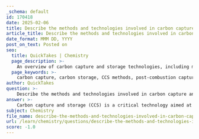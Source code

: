 ```yaml
---
_schema: default
id: 170418
date: 2025-02-06
title: Describe the methods and technologies involved in carbon capture and storage, and discuss the challenges and benefits.
article_title: Describe the methods and technologies involved in carbon capture and storage, and discuss the challenges and benefits.
date_format: MMM DD, YYYY
post_on_text: Posted on
seo:
  title: QuickTakes | Chemistry
  page_description: >-
    An overview of carbon capture and storage technologies, including methods, challenges, and benefits, highlighting its role in reducing CO2 emissions and mitigating climate change.
  page_keywords: >-
    carbon capture, carbon storage, CCS methods, post-combustion capture, pre-combustion capture, oxy-fuel combustion, CO2 transportation, geological storage, mineralization, BECCS, challenges of CCS, benefits of CCS, emission reduction, renewable energy support, negative emissions, energy transition, public acceptance, regulatory framework, infrastructure development
author: QuickTakes
question: >-
    Describe the methods and technologies involved in carbon capture and storage, and discuss the challenges and benefits.
answer: >-
    Carbon capture and storage (CCS) is a critical technology aimed at mitigating climate change by reducing carbon dioxide (CO2) emissions from industrial processes and power generation. Here, I will describe the methods and technologies involved in CCS, as well as discuss the associated challenges and benefits.\n\n### Methods and Technologies in Carbon Capture and Storage\n\n1. **Carbon Capture**:\n   - **Post-Combustion Capture**: This method captures CO2 from the flue gases produced after fossil fuels are burned. It typically uses chemical solvents to absorb CO2, which is then separated and compressed for storage.\n   - **Pre-Combustion Capture**: In this approach, fossil fuels are converted into a mixture of hydrogen and CO2 before combustion. The CO2 is then removed, and the hydrogen can be used as a clean fuel.\n   - **Oxy-Fuel Combustion**: This technique burns fossil fuels in pure oxygen instead of air, resulting in a flue gas that is primarily CO2 and water vapor. The water vapor can be condensed, leaving a concentrated stream of CO2 for capture.\n\n2. **Transportation**:\n   - Once captured, CO2 is compressed and transported to storage sites. This can be done via pipelines, which are the most common method, or by using ships for offshore storage.\n\n3. **Storage**:\n   - **Geological Storage**: The captured CO2 is injected into deep geological formations, such as depleted oil and gas fields or deep saline aquifers. These formations must have suitable characteristics to securely contain CO2 and prevent leakage.\n   - **Mineralization**: This process involves converting CO2 into stable minerals through chemical reactions, effectively locking it away permanently.\n\n4. **Bioenergy with Carbon Capture and Storage (BECCS)**:\n   - This integrated approach combines biomass energy production with CCS. Biomass absorbs CO2 during its growth, and when it is used for energy, the resulting emissions are captured and stored, leading to negative emissions.\n\n### Challenges of Carbon Capture and Storage\n\n1. **Cost**: The implementation of CCS technologies can be expensive, involving high capital costs for capture facilities, transportation infrastructure, and storage site development.\n\n2. **Infrastructure**: There is a need for extensive infrastructure to transport CO2 from capture sites to storage locations, which may not be readily available in all regions.\n\n3. **Public Acceptance**: There can be public resistance to CO2 storage sites, particularly concerning safety and environmental impacts, which can hinder project development.\n\n4. **Regulatory Framework**: The legal and regulatory frameworks governing CO2 storage are still evolving, and uncertainties can pose challenges for investment and implementation.\n\n5. **Storage Capacity**: The availability of suitable geological formations for long-term CO2 storage is limited and varies by region, which can restrict the scalability of CCS.\n\n### Benefits of Carbon Capture and Storage\n\n1. **Emission Reduction**: CCS has the potential to significantly reduce CO2 emissions from large point sources, such as power plants and industrial facilities, contributing to climate change mitigation.\n\n2. **Energy Transition**: By integrating CCS with existing energy infrastructure, it allows for a smoother transition to lower-carbon energy systems while maintaining energy production.\n\n3. **Economic Opportunities**: The development and maintenance of CCS facilities can create jobs and stimulate economic growth in related sectors, such as engineering, construction, and environmental management.\n\n4. **Support for Renewable Energy**: CCS can complement renewable energy sources by providing a means to manage emissions from fossil fuel use during the transition period.\n\n5. **Negative Emissions Potential**: Technologies like BECCS can lead to negative emissions, meaning they can remove more CO2 from the atmosphere than they emit, which is crucial for achieving climate targets.\n\nIn summary, carbon capture and storage technologies represent a vital tool in the fight against climate change, offering both challenges and significant benefits. Their successful implementation could play a crucial role in reducing atmospheric CO2 levels and supporting global efforts to mitigate climate change.
subject: Chemistry
file_name: describe-the-methods-and-technologies-involved-in-carbon-capture-and-storage-and-discuss-the-challenges-and-benefits.md
url: /learn/chemistry/questions/describe-the-methods-and-technologies-involved-in-carbon-capture-and-storage-and-discuss-the-challenges-and-benefits
score: -1.0
---
```


&nbsp;